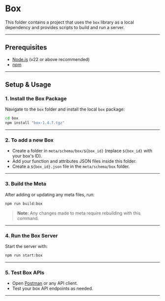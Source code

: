 # Box

This folder contains a project that uses the `box` library as a local dependency and provides scripts to build and run a server.

---

## Prerequisites

- [Node.js](https://nodejs.org/) (v22 or above recommended)
- [npm](https://www.npmjs.com/)

---

## Setup & Usage

### 1. Install the Box Package

Navigate to the `box` folder and install the local `box` package:

```sh
cd box
npm install "box-1.4.7.tgz"
```

---

### 2. To add a new Box

- Create a folder in `meta/schema/box/${box_id}` (replace `${box_id}` with your box's ID).
- Add your function and attributes JSON files inside this folder.
- Create a `${box_id}.json` file in the `meta/schema/box` folder.

---

### 3. Build the Meta

After adding or updating any meta files, run:

```sh
npm run build:box
```

> **Note:** Any changes made to meta require rebuilding with this command.

---

### 4. Run the Box Server

Start the server with:

```sh
npm run start:box
```

---

### 5. Test Box APIs

- Open [Postman](https://www.postman.com/) or any API client.
- Test your box API endpoints as needed.

---